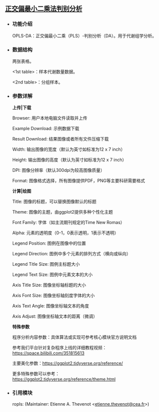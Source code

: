 ## [正交偏最小二乘法判别分析](/advance/opls-da)

- ### 功能介绍

    OPLS-DA：正交偏最小二乘（PLS）-判别分析（DA）。用于代谢组学分析。 
    
- ### 数据结构

    两张表格。

    \<1st table\>：样本代谢数量数据。
    
    \<2nd table\>：分组样本。
    
    
- ### 参数详解
    
    **上传|下载**
    
    Browser: 用户本地电脑文件读取并上传
    
    Example Download: 示例数据下载
    
    Result Download: 结果图像或者所有文件压缩下载
    
    Width: 输出图像的宽度（默认为英寸如标准为12 x 7 inch）
    
    Height: 输出图像的高度（默认为英寸如标准为12 x 7 inch）
    
    DPI: 图像分辨率（默认300dpi为较高图像质量）
    
    Format: 图像格式选择，所有图像提供PDF，PNG等主要科研需要格式
    
    
    **计算|绘图**
    
    Title: 图像的标题，可以替换图像默认的标题
    
    Theme: 图像的主题，由ggplot2提供多种个性化主题
    
    Font Family: 字体（如主流期刊规定的Time New Romas）
    
    Alpha: 元素的透明度（0-1，0表示透明，1表示不透明）
    
    
    Legend Position: 图例在图像中的位置
    
    Legend Direction: 图例中多个元素的排列方式（横向或纵向）
    
    Legend Title Size: 图例主标题大小
    
    Legend Text Size: 图例中元素文本的大小
    
    
    Axis Title Size: 图像坐标轴标题的大小
    
    Axis Font Size: 图像坐标轴刻度字体的大小
    
    Axis Text Angle: 图像坐标轴文本的角度
    
    Axis Adjust: 图像坐标轴文本的距离（微调）
    
    
    **特殊参数**
    
    程序分析内容参数：具体算法或实现可参考核心模块官方说明文档
    
    参考我们平台针对复杂程序上线的详细教程视频：https://space.bilibili.com/351815613
    
    主要美化参数：https://ggplot2.tidyverse.org/reference/
    
    更多特殊参数可以参考：https://ggplot2.tidyverse.org/reference/theme.html
    
    
- ### 引用模块
    
    ropls: (Maintainer: Etienne A. Thevenot \<etienne.thevenot@cea.fr\>)

